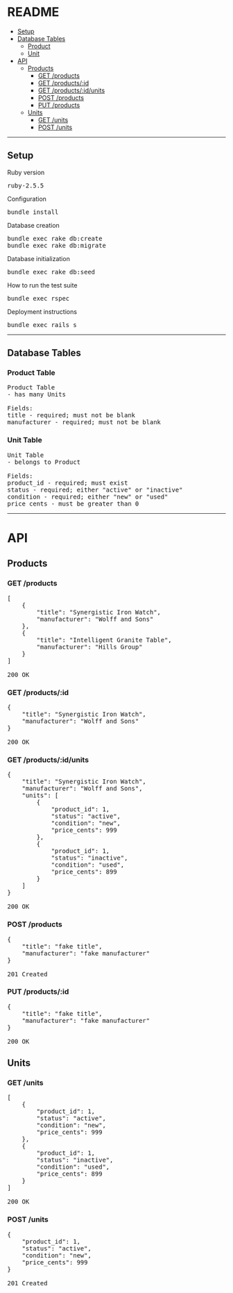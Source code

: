 # README
- [Setup](#setup)
- [Database Tables](#database-tables)
	* [Product](#product-table)
	* [Unit](#unit-table)
- [API](#api)
	* [Products](#products)
		* [GET /products](#get-products)
		* [GET /products/:id](#get-productsid)
		* [GET /products/:id/units](#get-productsidunits)
		* [POST /products](#post-products)
		* [PUT /products](#put-productsid)
	* [Units](#units)
		* [GET /units](#get-units)
		* [POST /units](#post-units)

----

## Setup
Ruby version
<pre>ruby-2.5.5</pre>

Configuration
<pre>bundle install</pre>

Database creation
<pre>
bundle exec rake db:create
bundle exec rake db:migrate
</pre>

Database initialization
<pre>bundle exec rake db:seed</pre>

How to run the test suite
<pre>bundle exec rspec</pre>

Deployment instructions
<pre>bundle exec rails s</pre>

----

## Database Tables
### Product Table
<pre>
Product Table
- has many Units

Fields:
title - required; must not be blank
manufacturer - required; must not be blank
</pre>

### Unit Table
<pre>
Unit Table
- belongs to Product

Fields:
product_id - required; must exist
status - required; either "active" or "inactive"
condition - required; either "new" or "used"
price_cents - must be greater than 0
</pre>

----

# API
## Products
### GET /products
<pre>
[
    {
        "title": "Synergistic Iron Watch",
        "manufacturer": "Wolff and Sons"
    },
    {
        "title": "Intelligent Granite Table",
        "manufacturer": "Hills Group"
    }
]

200 OK
</pre>

### GET /products/:id
<pre>
{
    "title": "Synergistic Iron Watch",
    "manufacturer": "Wolff and Sons"
}

200 OK
</pre>

### GET /products/:id/units
<pre>
{
    "title": "Synergistic Iron Watch",
    "manufacturer": "Wolff and Sons",
    "units": [
        {
            "product_id": 1,
            "status": "active",
            "condition": "new",
            "price_cents": 999
        },
        {
            "product_id": 1,
            "status": "inactive",
            "condition": "used",
            "price_cents": 899
        }
    ]
}

200 OK
</pre>

### POST /products
<pre>
{
	"title": "fake title",
	"manufacturer": "fake manufacturer"
}

201 Created
</pre>

### PUT /products/:id
<pre>
{
	"title": "fake title",
	"manufacturer": "fake manufacturer"
}

200 OK
</pre>

## Units
### GET /units
<pre>
[
    {
        "product_id": 1,
        "status": "active",
        "condition": "new",
        "price_cents": 999
    },
    {
        "product_id": 1,
        "status": "inactive",
        "condition": "used",
        "price_cents": 899
    }
]

200 OK
</pre>

### POST /units
<pre>
{
    "product_id": 1,
    "status": "active",
    "condition": "new",
    "price_cents": 999
}

201 Created
</pre>

